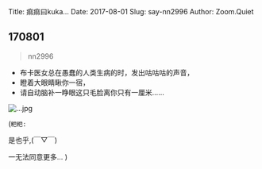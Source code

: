 Title: 痲痲曰kuka...
Date: 2017-08-01
Slug: say-nn2996
Author: Zoom.Quiet


## 170801
> nn2996

- 布卡医女总在愚蠢的人类生病的时，发出咕咕咕的声音，
- 瞪着大眼睛瞅你一宿，
- 请自动脑补一睁眼这只毛脸离你只有一厘米……


![...jpg](http://momoko.zoomquiet.top/niuniu-albums/nn2017/170801-nn2996.jpeg?imageView2/2/w/360)



(`粑粑:` 

是也乎,(￣▽￣)

一无法同意更多...
)
